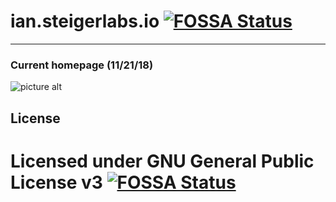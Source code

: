 ian.steigerlabs.io   [![FOSSA Status](https://app.fossa.io/api/projects/git%2Bgithub.com%2FTheTechKid%2Fian.steigerlabs.io.svg?type=shield)](https://app.fossa.io/projects/git%2Bgithub.com%2FTheTechKid%2Fian.steigerlabs.io?ref=badge_shield)
===================

- - - - 
###  Current homepage (11/21/18) ###
![picture alt](https://steigerlabs.io/images/homepage.png "Homepage")

## License
Licensed under GNU General Public License v3
[![FOSSA Status](https://app.fossa.io/api/projects/git%2Bgithub.com%2FTheTechKid%2Fian.steigerlabs.io.svg?type=large)](https://app.fossa.io/projects/git%2Bgithub.com%2FTheTechKid%2Fian.steigerlabs.io?ref=badge_large)
=======
